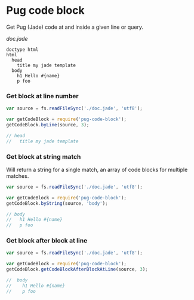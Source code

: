 # Pug code block
Get Pug (Jade) code at and inside a given line or query.


_doc.jade_
```jade
doctype html
html
  head
    title my jade template
  body
    h1 Hello #{name}
    p foo
```

### Get block at line number
```js
var source = fs.readFileSync('./doc.jade', 'utf8');

var getCodeBlock = require('pug-code-block');
getCodeBlock.byLine(source, 3);

// head
//   title my jade template
```

### Get block at string match
Will return a string for a single match, an array of code blocks for multiple matches.

```js
var source = fs.readFileSync('./doc.jade', 'utf8');

var getCodeBlock = require('pug-code-block');
getCodeBlock.byString(source, 'body');

// body
//   h1 Hello #{name}
//   p foo
```

### Get block after block at line
```js
var source = fs.readFileSync('./doc.jade', 'utf8');

var getCodeBlock = require('pug-code-block');
getCodeBlock.getCodeBlockAfterBlockAtLine(source, 3);

//  body
//    h1 Hello #{name}
//    p foo
```